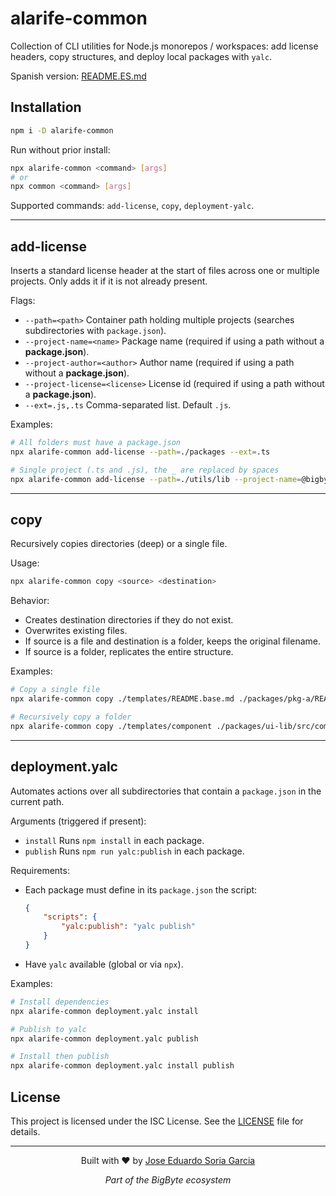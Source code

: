 # alarife-common

Collection of CLI utilities for Node.js monorepos / workspaces: add license headers, copy structures, and deploy local packages with `yalc`.

Spanish version: [README.ES.md](./README.ES.md)

## Installation

```bash
npm i -D alarife-common
```

Run without prior install:
```bash
npx alarife-common <command> [args]
# or
npx common <command> [args]
```

Supported commands: `add-license`, `copy`, `deployment-yalc`.

---
## add-license
Inserts a standard license header at the start of files across one or multiple projects. Only adds it if it is not already present.

Flags:
- `--path=<path>` Container path holding multiple projects (searches subdirectories with `package.json`).
- `--project-name=<name>` Package name (required if using a path without a **package.json**).
- `--project-author=<author>` Author name (required if using a path without a **package.json**).
- `--project-license=<license>` License id (required if using a path without a **package.json**).
- `--ext=.js,.ts` Comma-separated list. Default `.js`.

Examples:
```bash
# All folders must have a package.json
npx alarife-common add-license --path=./packages --ext=.ts

# Single project (.ts and .js), the _ are replaced by spaces
npx alarife-common add-license --path=./utils/lib --project-name=@bigbyte/utils --project-author=Jose_Eduardo_Soria --project-license=Apache_2.0 --ext=.ts,.js
```

---
## copy
Recursively copies directories (deep) or a single file.

Usage:
```bash
npx alarife-common copy <source> <destination>
```

Behavior:
- Creates destination directories if they do not exist.
- Overwrites existing files.
- If source is a file and destination is a folder, keeps the original filename.
- If source is a folder, replicates the entire structure.

Examples:
```bash
# Copy a single file
npx alarife-common copy ./templates/README.base.md ./packages/pkg-a/README.md

# Recursively copy a folder
npx alarife-common copy ./templates/component ./packages/ui-lib/src/component
```

---
## deployment.yalc
Automates actions over all subdirectories that contain a `package.json` in the current path.

Arguments (triggered if present):
- `install` Runs `npm install` in each package.
- `publish` Runs `npm run yalc:publish` in each package.

Requirements:
- Each package must define in its `package.json` the script:
	```json
	{
		"scripts": {
			"yalc:publish": "yalc publish"
		}
	}
	```
- Have `yalc` available (global or via `npx`).

Examples:
```bash
# Install dependencies
npx alarife-common deployment.yalc install

# Publish to yalc
npx alarife-common deployment.yalc publish

# Install then publish
npx alarife-common deployment.yalc install publish
```

## License

This project is licensed under the ISC License. See the [LICENSE](LICENSE) file for details.

---

<div align="center">

Built with ❤️ by <a href="mailto:alarifeproyect@gmail.com">Jose Eduardo Soria Garcia</a>

<em>Part of the BigByte ecosystem</em>

</div>

